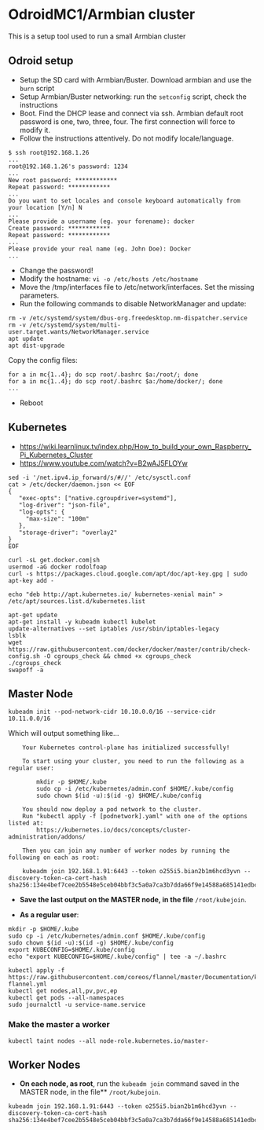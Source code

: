 # OdroidMC1/Armbian cluster

This is a setup tool used to run a small Armbian cluster

## Odroid setup

* Setup the SD card with Armbian/Buster. Download armbian and use the `burn` script
* Setup Armbian/Buster networking: run the `setconfig` script, check the instructions
* Boot. Find the DHCP lease and connect via ssh. Armbian default root password is one, two, three, four. The first connection will force to modify it.
* Follow the instructions attentively. Do not modify locale/language.
```
$ ssh root@192.168.1.26
...
root@192.168.1.26's password: 1234
...
New root password: ************
Repeat password: ************
...
Do you want to set locales and console keyboard automatically from your location [Y/n] N
...
Please provide a username (eg. your forename): docker
Create password: ************
Repeat password: ************
...
Please provide your real name (eg. John Doe): Docker
...
```

* Change the password!
* Modify the hostname: `vi -o /etc/hosts /etc/hostname`
* Move the /tmp/interfaces file to /etc/network/interfaces. Set the missing parameters.
* Run the following commands to disable NetworkManager and update:

```
rm -v /etc/systemd/system/dbus-org.freedesktop.nm-dispatcher.service
rm -v /etc/systemd/system/multi-user.target.wants/NetworkManager.service
apt update
apt dist-upgrade
```

Copy the config files:
```
for a in mc{1..4}; do scp root/.bashrc $a:/root/; done
for a in mc{1..4}; do scp root/.bashrc $a:/home/docker/; done
...
```

* Reboot

## Kubernetes

* https://wiki.learnlinux.tv/index.php/How_to_build_your_own_Raspberry_Pi_Kubernetes_Cluster
* https://www.youtube.com/watch?v=B2wAJ5FLOYw

```
sed -i '/net.ipv4.ip_forward/s/#//' /etc/sysctl.conf
cat > /etc/docker/daemon.json << EOF
{
   "exec-opts": ["native.cgroupdriver=systemd"],
   "log-driver": "json-file",
   "log-opts": {
     "max-size": "100m"
   },
   "storage-driver": "overlay2"
}
EOF

curl -sL get.docker.com|sh
usermod -aG docker rodolfoap
curl -s https://packages.cloud.google.com/apt/doc/apt-key.gpg | sudo apt-key add -

echo "deb http://apt.kubernetes.io/ kubernetes-xenial main" > /etc/apt/sources.list.d/kubernetes.list

apt-get update
apt-get install -y kubeadm kubectl kubelet
update-alternatives --set iptables /usr/sbin/iptables-legacy
lsblk
wget https://raw.githubusercontent.com/docker/docker/master/contrib/check-config.sh -O cgroups_check && chmod +x cgroups_check
./cgroups_check
swapoff -a
```

## Master Node
```
kubeadm init --pod-network-cidr 10.10.0.0/16 --service-cidr 10.11.0.0/16
```

Which will output something like...

```
	Your Kubernetes control-plane has initialized successfully!

	To start using your cluster, you need to run the following as a regular user:

		mkdir -p $HOME/.kube
		sudo cp -i /etc/kubernetes/admin.conf $HOME/.kube/config
		sudo chown $(id -u):$(id -g) $HOME/.kube/config

	You should now deploy a pod network to the cluster.
	Run "kubectl apply -f [podnetwork].yaml" with one of the options listed at:
		https://kubernetes.io/docs/concepts/cluster-administration/addons/

	Then you can join any number of worker nodes by running the following on each as root:

	kubeadm join 192.168.1.91:6443 --token o255i5.bian2b1m6hcd3yvn --discovery-token-ca-cert-hash sha256:134e4bef7cee2b5548e5ceb04bbf3c5a0a7ca3b7dda66f9e14588a685141edbc
```

* **Save the last output on the MASTER node, in the file** `/root/kubejoin`.

* **As a regular user**:

```
mkdir -p $HOME/.kube
sudo cp -i /etc/kubernetes/admin.conf $HOME/.kube/config
sudo chown $(id -u):$(id -g) $HOME/.kube/config
export KUBECONFIG=$HOME/.kube/config
echo "export KUBECONFIG=$HOME/.kube/config" | tee -a ~/.bashrc

kubectl apply -f https://raw.githubusercontent.com/coreos/flannel/master/Documentation/kube-flannel.yml
kubectl get nodes,all,pv,pvc,ep
kubectl get pods --all-namespaces
sudo journalctl -u service-name.service
```

### Make the master a worker

```
kubectl taint nodes --all node-role.kubernetes.io/master-
```

## Worker Nodes

* **On each node, as root**, run the `kubeadm join` command saved in the MASTER node, in the file** `/root/kubejoin`.

```
kubeadm join 192.168.1.91:6443 --token o255i5.bian2b1m6hcd3yvn --discovery-token-ca-cert-hash sha256:134e4bef7cee2b5548e5ceb04bbf3c5a0a7ca3b7dda66f9e14588a685141edbc
```
